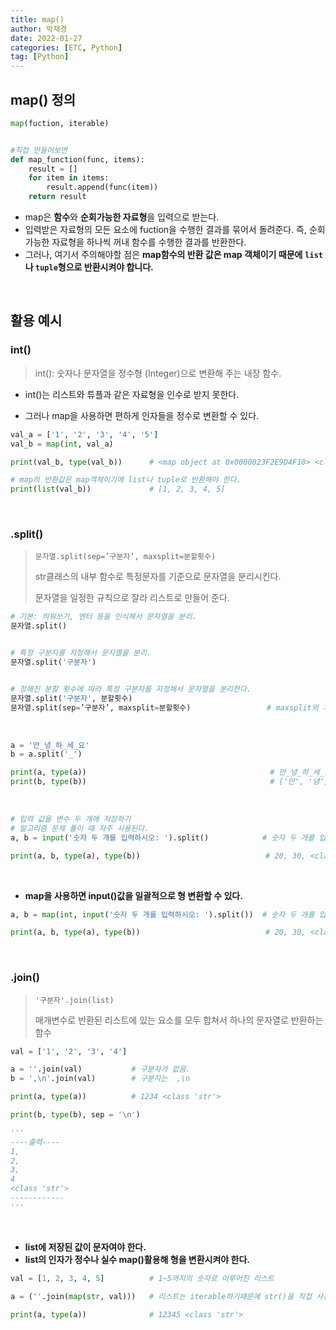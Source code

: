 ```yaml
---
title: map()
author: 박재경
date: 2022-01-27
categories: [ETC, Python]
tag: [Python]
---
```


## map() 정의

```python
map(fuction, iterable)


#직접 만들어보면
def map_function(func, items):
    result = []
    for item in items:
        result.append(func(item))
    return result
```

- map은 **함수**와 **순회가능한 자료형**을 입력으로 받는다.
- 입력받은 자료형의 모든 요소에 fuction을 수행한 결과를 묶어서 돌려준다.
  즉, 순회가능한 자료형을 하나씩 꺼내 함수를 수행한 결과를 반환한다. 
- 그러나, 여기서 주의해야할 점은 **map함수의 반환 값은  map 객체이기 때문에** **`list`나 `tuple`형으로 반환시켜야 합니다.**

<br>

## 활용 예시 

### int()

> int(): 숫자나 문자열을 정수형 (Integer)으로 변환해 주는 내장 함수. 
>

- int()는 리스트와 튜플과 같은 자료형을 인수로 받지 못한다. 

- 그러나 map을 사용하면 편하게 인자들을 정수로 변환할 수 있다. 

```python
val_a = ['1', '2', '3', '4', '5']
val_b = map(int, val_a)

print(val_b, type(val_b))      # <map object at 0x0000023F2E9D4F10> <class 'map'>

# map의 반환값은 map객체이기에 list나 tuple로 반환해야 한다. 
print(list(val_b))             # [1, 2, 3, 4, 5] 
```

<br>

### .split()

> `문자열.split(sep=’구분자’, maxsplit=분할횟수)` 
>
> str클래스의 내부 함수로 특정문자를 기준으로 문자열을 분리시킨다. 
>
> 문자열을 일정한 규칙으로 잘라 리스트로 만들어 준다. 

```python
# 기본: 띄워쓰기, 엔터 등을 인식해서 문자열을 분리.
문자열.split()


# 특정 구분자를 지정해서 문자열을 분리.
문자열.split('구분자')


# 정해진 분할 횟수에 따라 특정 구분자를 지정해서 문자열을 분리한다.
문자열.split('구분자', 분할횟수)
문자열.split(sep=’구분자’, maxsplit=분할횟수)                 # maxsplit의 기본 값은 -1이다.(제한없이 자른다)
```

<br>

```python
a = '안_녕_하_세_요'
b = a.split('_')

print(a, type(a))                                         # 안_녕_하_세_요 <class 'str'>
print(b, type(b))                                         # ['안', '녕', '하', '세', '요'] <class 'list'>
```

<br>

```python
# 입력 값을 변수 두 개에 저장하기
# 알고리즘 문제 풀이 때 자주 사용된다.
a, b = input('숫자 두 개를 입력하시오: ').split()            # 숫자 두 개를 입력하시오: 20 30

print(a, b, type(a), type(b))                            # 20, 30, <class 'str'>, <class 'str'> 
```

<br>

- **map을 사용하면 input()값을 일괄적으로 형 변환할 수 있다.** 

```python
a, b = map(int, input('숫자 두 개를 입력하시오: ').split())  # 숫자 두 개를 입력하시오: 20 30

print(a, b, type(a), type(b))                            # 20, 30, <class 'int'>, <class 'int'>
```

<br>

### .join()

> `'구분자'.join(list)`
>
> 매개변수로 반환된 리스트에 있는 요소를 모두 합쳐서 하나의 문자열로 반환하는 함수

```python
val = ['1', '2', '3', '4']

a = ''.join(val)           # 구분자가 없음.
b = ',\n'.join(val)        # 구분자는  ,\n

print(a, type(a))          # 1234 <class 'str'>

print(b, type(b), sep = '\n') 

'''
----출력---- 
1,
2,
3,
4
<class 'str'>
------------
'''
```

<br>

- **list에 저장된 값이 문자여야 한다.**
- **list의 인자가 정수나 실수 map()활용해 형을 변환시켜야 한다.** 

 ```python
 val = [1, 2, 3, 4, 5]          # 1~5까지의 숫자로 이루어진 리스트
 
 a = (''.join(map(str, val)))   # 리스트는 iterable하기때문에 str()을 직접 사용할 수 없음.
 
 print(a, type(a))              # 12345 <class 'str'>
 ```

<br>

<br>

